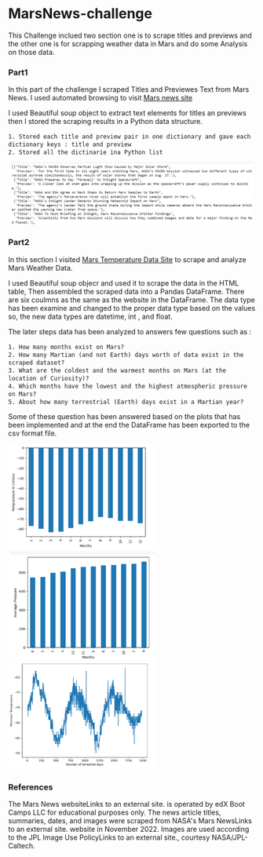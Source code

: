 # MarsNews-challenge
This Challenge inclued two section one is to scrape titles and previews and the other one is for scrapping weather data in Mars and do some Analysis on those data. 

### Part1
In this part of the challenge I scraped Titles and Previewes Text from Mars News. I used automated browsing to visit <a href="https://static.bc-edx.com/data/web/mars_news/index.html" target="_blank">Mars news site</a> 

I used Beautiful soup object to extract text elements for titles an previews then I stored the scraping results in a Python data structure. 

    1. Stored each title and preview pair in one dictionary and gave each dictionary keys : title and preview
    2. Stored all the dictinarie ina Python list 

<img src="/Images/dictionariesOutput.png" width="500" > 


### Part2

In this section I visited <a href ="https://static.bc-edx.com/data/web/mars_facts/temperature.html" target = "_blank">Mars Temperature Data Site</a> to scrape and analyze Mars Weather Data. 

I used Beautiful soup objecr and used it to scrape the data in the HTML table, Then assembled the scraped data into a Pandas DataFrame. There are six coulmns as the same as the website in the DataFrame. The data type has been examine and changed to the proper data type based on the values so, the new data types are datetime, int , and float. 

The later steps data has been analyzed to answers few questions such as :

    1. How many months exist on Mars?
    2. How many Martian (and not Earth) days worth of data exist in the scraped dataset?
    3. What are the coldest and the warmest months on Mars (at the location of Curiosity)? 
    4. Which months have the lowest and the highest atmospheric pressure on Mars? 
    5. About how many terrestrial (Earth) days exist in a Martian year? 

Some of these question has been answered based on the plots that has been implemented and at the end the DataFrame has been exported to the csv format file. 

<img src="/Images/monthsTemp.png" width="300" > 
<img src="/Images/pressureMonths.png" width="300" >
<img src="/Images/terrestorialdaysTemp.png" width="300" > 
 


### References
The Mars News websiteLinks to an external site. is operated by edX Boot Camps LLC for educational purposes only. The news article titles, summaries, dates, and images were scraped from NASA's Mars NewsLinks to an external site. website in November 2022. Images are used according to the JPL Image Use PolicyLinks to an external site., courtesy NASA/JPL-Caltech.